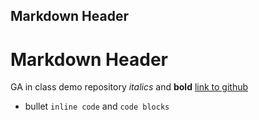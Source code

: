 ## Markdown Header
# Markdown Header
GA in class demo repository
*italics* and **bold**
[link to github](https://github.com)
* bullet
`inline code` and ```code blocks```

